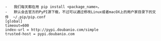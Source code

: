     -   我们每天都在用 pip install <package_name>。
    -   默认会去官方的PyPI源下载，不过可以通过修改Linux或者macOX上的用户家目录下的文件  ~/.pip/pip.conf
    [global]
    timeout=600
    index-url = http://pypi.doubanio.com/simple
    trusted-host = pypi.doubanio.com
    
        